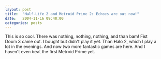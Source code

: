 ```yaml
---
layout: post
title:  "Half-Life 2 and Metroid Prime 2: Echoes are out now!"
date:   2004-11-16 09:40:00
categories: posts
---
```


This is so cool. There was nothing, nothing, nothing, and than bam! Fist Doom 3
came out. I bought but didn't play it yet. Than Halo 2, which I play a lot in
the evenings. And now two more fantastic games are here. And I haven't even
beat the first Metroid Prime yet.

